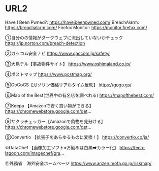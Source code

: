 # URL2
Have I Been Pwned?: https://haveibeenpwned.com/
BreachAlarm: https://breachalarm.com/
Firefox Monitor: https://monitor.firefox.com/

①自分のの情報がダークウェブに流出していないかチェック
https://jp.norton.com/breach-detection

②ガッコム安全ナビ
https://www.gaccom.jp/safety/

③大島テル【事故物件サイト】
https://www.oshimaland.co.jp/

④ポストマップ
https://www.postmap.org/

⑤GoGoGS【ガソリン価格リアルタイム反映】
https://gogo.gs/

⑥Map of the Best(世界中の有名店を調べれる)
https://mapofthebest.com/

⑦Keepa 【Amazonで安く買い物ができる】
https://chromewebstore.google.com/det...

⑧サクラチェッカー【Amazonで偽物を見分ける】
https://chromewebstore.google.com/det...

⑨Convertio 【拡張子をあらゆるものに変換！】
https://convertio.co/ja/

⑩DataChef 【画像加工ソフト※お勧めは白黒➡カラー化】
https://tech-lagoon.com/imagechef/gra...

⑪外務省　海外安全ホームページ
https://www.anzen.mofa.go.jp/riskmap/
